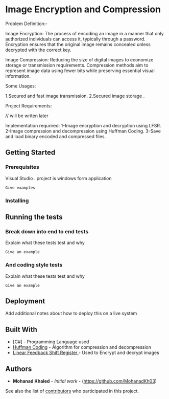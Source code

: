 # Image Encryption and Compression

Problem Definition:-

Image Encryption:
The process of encoding an image in a manner that only authorized individuals can access it, typically through a password. Encryption ensures that the original image remains concealed unless decrypted with the correct key.

Image Compression:
Reducing the size of digital images to economize storage or transmission requirements. Compression methods aim to represent image data using fewer bits while preserving essential visual information.

Some Usages:

1.Secured and fast image transmission.
2.Secured image storage .

Project Requirements:

// will be writen later 

Implementation requrired:
1-Image encryption and decryption using LFSR.
2-Image compression and decompression using Huffman Coding.
3-Save and load binary encoded and compressed files.

## Getting Started



### Prerequisites

Visual Studio .
project is windows form application

```
Give examples
```

### Installing



## Running the tests



### Break down into end to end tests

Explain what these tests test and why

```
Give an example
```

### And coding style tests

Explain what these tests test and why

```
Give an example
```

## Deployment

Add additional notes about how to deploy this on a live system

## Built With

* [C#] - Programming Language used
* [Huffman Coding](https://maven.apache.org/) - Algorithm for compression and decompression
* [Linear Feedback Shift Register ](https://rometools.github.io/rome/) - Used to Encrypt and decrypt images 

## Authors

* **Mohanad Khaled** - *Initial work* - (https://github.com/MohanadKh03)

See also the list of [contributors](https://github.com/jihadkandil2/image-encryption-compression/graphs/contributors) who participated in this project.


